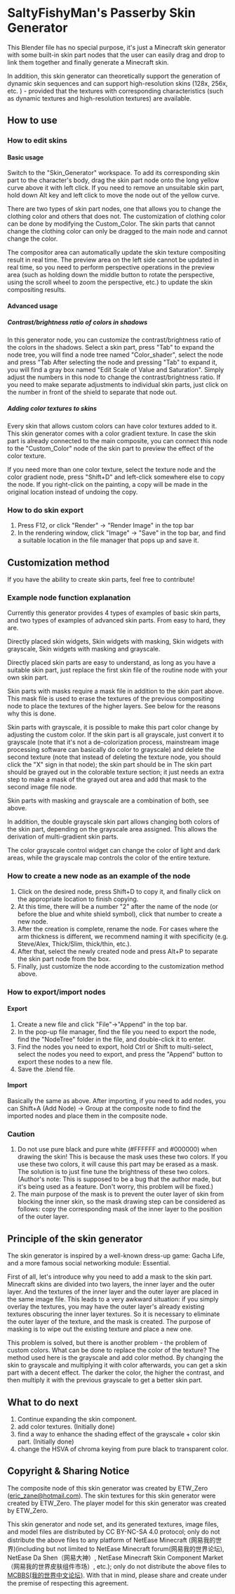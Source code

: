 # SaltyFishyMan's Passerby Skin Generator

This Blender file has no special purpose, it's just a Minecraft skin generator with some built-in skin part nodes that the user can easily drag and drop to link them together and finally generate a Minecraft skin.

In addition, this skin generator can theoretically support the generation of dynamic skin sequences and can support high-resolution skins (128x, 256x, etc. ) - provided that the textures with corresponding characteristics (such as dynamic textures and high-resolution textures) are available.

## How to use

### How to edit skins

#### Basic usage

Switch to the "Skin_Generator" workspace. To add its corresponding skin part to the character's body, drag the skin part node onto the long yellow curve above it with left click. If you need to remove an unsuitable skin part, hold down Alt key and left click to move the node out of the yellow curve.

There are two types of skin part nodes, one that allows you to change the clothing color and others that does not. The customization of clothing color can be done by modifying the Custom_Color. The skin parts that cannot change the clothing color can only be dragged to the main node and cannot change the color.

The compositor area can automatically update the skin texture compositing result in real time. The preview area on the left side cannot be updated in real time, so you need to perform perspective operations in the preview area (such as holding down the middle button to rotate the perspective, using the scroll wheel to zoom the perspective, etc.) to update the skin compositing results.

#### Advanced usage

##### Contrast/brightness ratio of colors in shadows

In this generator node, you can customize the contrast/brightness ratio of the colors in the shadows. Select a skin part, press "Tab" to expand the node tree, you will find a node tree named "Color_shader", select the node and press "Tab After selecting the node and pressing "Tab" to expand it, you will find a gray box named "Edit Scale of Value and Saturation". Simply adjust the numbers in this node to change the contrast/brightness ratio. If you need to make separate adjustments to individual skin parts, just click on the number in front of the shield to separate that node out.

##### Adding color textures to skins

Every skin that allows custom colors can have color textures added to it. This skin generator comes with a color gradient texture. In case the skin part is already connected to the main composite, you can connect this node to the "Custom_Color" node of the skin part to preview the effect of the color texture.

If you need more than one color texture, select the texture node and the color gradient node, press "Shift+D" and left-click somewhere else to copy the node. If you right-click on the painting, a copy will be made in the original location instead of undoing the copy.

### How to do skin export

1. Press F12, or click "Render" -> "Render Image" in the top bar
2. In the rendering window, click "Image" -> "Save" in the top bar, and find a suitable location in the file manager that pops up and save it.

## Customization method

If you have the ability to create skin parts, feel free to contribute!

### Example node function explanation

Currently this generator provides 4 types of examples of basic skin parts, and two types of examples of advanced skin parts. From easy to hard, they are.

Directly placed skin widgets, Skin widgets with masking, Skin widgets with grayscale, Skin widgets with masking and grayscale.

Directly placed skin parts are easy to understand, as long as you have a suitable skin part, just replace the first skin file of the routine node with your own skin part.

Skin parts with masks require a mask file in addition to the skin part above. This mask file is used to erase the textures of the previous compositing node to place the textures of the higher layers. See below for the reasons why this is done.

Skin parts with grayscale, it is possible to make this part color change by adjusting the custom color. If the skin part is all grayscale, just convert it to grayscale (note that it's not a de-colorization process, mainstream image processing software can basically do color to grayscale) and delete the second texture (note that instead of deleting the texture node, you should click the "X" sign in that node); the skin part should be in The skin part should be grayed out in the colorable texture section; it just needs an extra step to make a mask of the grayed out area and add that mask to the second image file node.

Skin parts with masking and grayscale are a combination of both, see above.

In addition, the double grayscale skin part allows changing both colors of the skin part, depending on the grayscale area assigned. This allows the derivation of multi-gradient skin parts.

The color grayscale control widget can change the color of light and dark areas, while the grayscale map controls the color of the entire texture.

### How to create a new node as an example of  the node

1. Click on the desired node, press Shift+D to copy it, and finally click on the appropriate location to finish copying.
2. At this time, there will be a number "2" after the name of the node (or before the blue and white shield symbol), click that number to create a new node.
3. After the creation is complete, rename the node. For cases where the arm thickness is different, we recommend naming it with specificity (e.g. Steve/Alex, Thick/Slim, thick/thin, etc.).
4. After that, select the newly created node and press Alt+P to separate the skin part node from the box.
5. Finally, just customize the node according to the customization method above.

### How to export/import nodes

#### Export

1. Create a new file and click "File"->"Append" in the top bar. 
2. In the pop-up file manager, find the file you need to export the node, find the "NodeTree" folder in the file, and double-click it to enter. 
3. Find the nodes you need to export, hold Ctrl or Shift to multi-select, select the nodes you need to export, and press the "Append" button to export these nodes to a new file. 
4. Save the .blend file.

#### Import

Basically the same as above. After importing, if you need to add nodes, you can Shift+A (Add Node) -> Group at the composite node to find the imported nodes and place them in the composite node.

### Caution

1. Do not use pure black and pure white (#FFFFFF and #000000) when drawing the skin! This is because the mask uses these two colors. If you use these two colors, it will cause this part may be erased as a mask. The solution is to just fine tune the brightness of these two colors. (Author's note: This is supposed to be a bug that the author made, but it's being used as a feature. Don't worry, this problem will be fixed.) 
2. The main purpose of the mask is to prevent the outer layer of skin from blocking the inner skin, so the mask drawing step can be considered as follows: copy the corresponding mask of the inner layer to the position of the outer layer.

## Principle of the skin generator

The skin generator is inspired by a well-known dress-up game: Gacha Life, and a more famous social networking module: Essential.

First of all, let's introduce why you need to add a mask to the skin part. Minecraft skins are divided into two layers, the inner layer and the outer layer. And the textures of the inner layer and the outer layer are placed in the same image file. This leads to a very awkward situation: if you simply overlay the textures, you may have the outer layer's already existing textures obscuring the inner layer textures. So it is necessary to eliminate the outer layer of the texture, and the mask is created. The purpose of masking is to wipe out the existing texture and place a new one.

This problem is solved, but there is another problem - the problem of custom colors. What can be done to replace the color of the texture? The method used here is the grayscale and add color method. By changing the skin to grayscale and multiplying it with color afterwards, you can get a skin part with a decent effect. The darker the color, the higher the contrast, and then multiply it with the previous grayscale to get a better skin part.

## What to do next

1. Continue expanding the skin component. 
1. add color textures. (Initially done)
2. find a way to enhance the shading effect of the grayscale + color skin part. (Initially done)
2. change the HSVA of chroma keying from pure black to transparent color.

## Copyright & Sharing Notice

The composite node of this skin generator was created by ETW_Zero (eric_zane@hotmail.com). The skin textures for this skin generator were created by ETW_Zero. The player model for this skin generator was created by ETW_Zero.

This skin generator and node set, and its generated textures, image files, and model files are distributed by CC BY-NC-SA 4.0 protocol; only do not distribute the above files to any platform of NetEase Minecraft (网易我的世界)(including but not limited to NetEase Minecraft forum(网易我的世界论坛), NetEase Da Shen（网易大神）, NetEase Minecraft Skin Component Market（网易我的世界皮肤组件市场）, etc.); only do not distribute the above files to [MCBBS(我的世界中文论坛)](www.mcbbs.net). With that in mind, please share and create under the premise of respecting this agreement.
